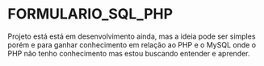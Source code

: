 ﻿# FORMULARIO_SQL_PHP


Projeto está está  em desenvolvimento ainda, mas a ideia pode ser simples porém e para ganhar conhecimento em relação ao PHP e o MySQL onde o PHP não tenho conhecimento mas estou buscando entender e aprender.
